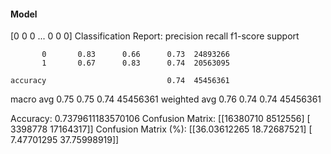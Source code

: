 #### Model
[0 0 0 ... 0 0 0]
Classification Report:
              precision    recall  f1-score   support

           0       0.83      0.66      0.73  24893266
           1       0.67      0.83      0.74  20563095

    accuracy                           0.74  45456361
   macro avg       0.75      0.75      0.74  45456361
weighted avg       0.76      0.74      0.74  45456361

Accuracy: 0.7379611183570106
Confusion Matrix:
[[16380710  8512556]
 [ 3398778 17164317]]
Confusion Matrix (%):
[[36.03612265 18.72687521]
 [ 7.47701295 37.75998919]]
